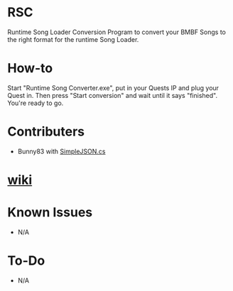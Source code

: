 # RSC
Runtime Song Loader Conversion Program to convert your BMBF Songs to the right format for the runtime Song Loader.

# How-to
Start "Runtime Song Converter.exe", put in your Quests IP and plug your Quest in. Then press "Start conversion" and wait until it says "finished". You're ready to go.

# Contributers
- Bunny83 with [SimpleJSON.cs](https://github.com/Bunny83/SimpleJSON/blob/master/SimpleJSON.cs)
# [wiki](https://github.com/ComputerElite/wiki)

# Known Issues
- N/A

# To-Do
- N/A
